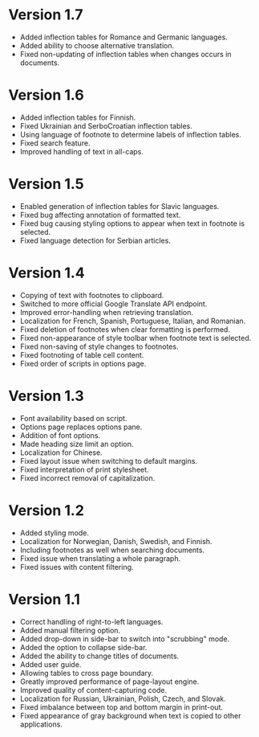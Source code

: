 # Version 1.7

* Added inflection tables for Romance and Germanic languages.
* Added ability to choose alternative translation.
* Fixed non-updating of inflection tables when changes occurs in documents.

# Version 1.6

* Added inflection tables for Finnish.
* Fixed Ukrainian and SerboCroatian inflection tables.
* Using language of footnote to determine labels of inflection tables.
* Fixed search feature.
* Improved handling of text in all-caps.

# Version 1.5

* Enabled generation of inflection tables for Slavic languages.
* Fixed bug affecting annotation of formatted text.
* Fixed bug causing styling options to appear when text in footnote is selected.
* Fixed language detection for Serbian articles.

# Version 1.4

* Copying of text with footnotes to clipboard.
* Switched to more official Google Translate API endpoint.
* Improved error-handling when retrieving translation.
* Localization for French, Spanish, Portuguese, Italian, and Romanian.
* Fixed deletion of footnotes when clear formatting is performed.
* Fixed non-appearance of style toolbar when footnote text is selected.
* Fixed non-saving of style changes to footnotes.
* Fixed footnoting of table cell content.
* Fixed order of scripts in options page.

# Version 1.3

* Font availability based on script.
* Options page replaces options pane.
* Addition of font options.
* Made heading size limit an option.
* Localization for Chinese.
* Fixed layout issue when switching to default margins.
* Fixed interpretation of print stylesheet.
* Fixed incorrect removal of capitalization.

# Version 1.2

* Added styling mode.
* Localization for Norwegian, Danish, Swedish, and Finnish.
* Including footnotes as well when searching documents.
* Fixed issue when translating a whole paragraph.
* Fixed issues with content filtering.

# Version 1.1

* Correct handling of right-to-left languages.
* Added manual filtering option.
* Added drop-down in side-bar to switch into "scrubbing" mode.
* Added the option to collapse side-bar.
* Added the ability to change titles of documents.
* Added user guide.
* Allowing tables to cross page boundary.
* Greatly improved performance of page-layout engine.
* Improved quality of content-capturing code.
* Localization for Russian, Ukrainian, Polish, Czech, and Slovak.
* Fixed imbalance between top and bottom margin in print-out.
* Fixed appearance of gray background when text is copied to other applications.
